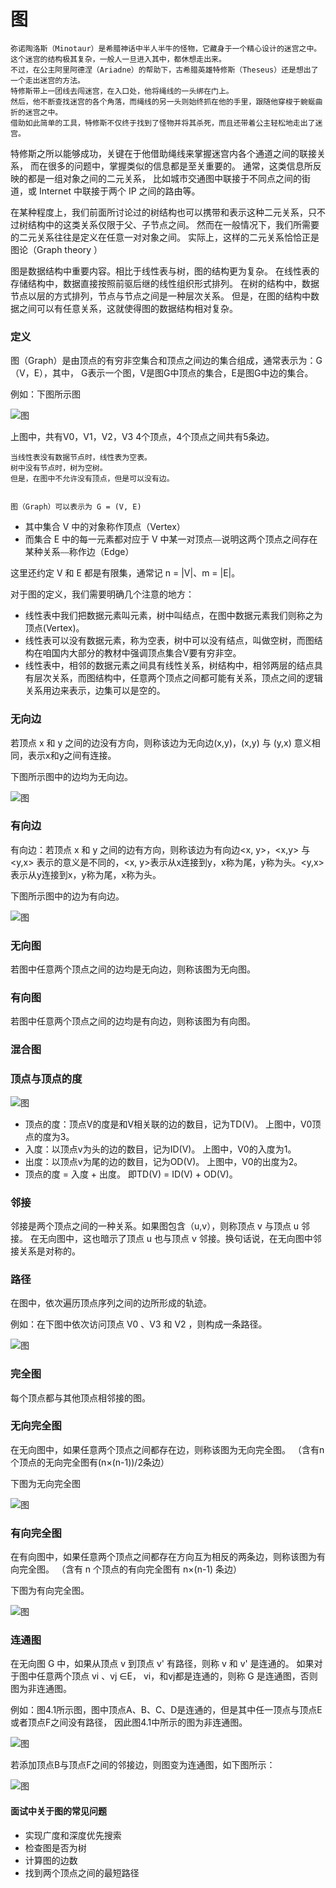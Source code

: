 # 图


    弥诺陶洛斯（Minotaur）是希腊神话中半人半牛的怪物，它藏身于一个精心设计的迷宫之中。
    这个迷宫的结构极其复杂，一般人一旦进入其中，都休想走出来。
    不过，在公主阿里阿德涅（Ariadne）的帮助下，古希腊英雄特修斯（Theseus）还是想出了一个走出迷宫的方法。
    特修斯带上一团线去闯迷宫，在入口处，他将绳线的一头绑在门上。
    然后，他不断查找迷宫的各个角落，而绳线的另一头则始终抓在他的手里，跟随他穿梭于蜿蜒曲折的迷宫之中。
    借助如此简单的工具，特修斯不仅终于找到了怪物并将其杀死，而且还带着公主轻松地走出了迷宫。

特修斯之所以能够成功，关键在于他借助绳线来掌握迷宫内各个通道之间的联接关系，
而在很多的问题中，掌握类似的信息都是至关重要的。
通常，这类信息所反映的都是一组对象之间的二元关系，
比如城市交通图中联接于不同点之间的街道，或 Internet 中联接于两个 IP 之间的路由等。

在某种程度上，我们前面所讨论过的树结构也可以携带和表示这种二元关系，只不过树结构中的这类关系仅限于父、子节点之间。
然而在一般情况下，我们所需要的二元关系往往是定义在任意一对对象之间。
实际上，这样的二元关系恰恰正是图论（Graph theory ）

图是数据结构中重要内容。相比于线性表与树，图的结构更为复杂。
在线性表的存储结构中，数据直接按照前驱后继的线性组织形式排列。
在树的结构中，数据节点以层的方式排列，节点与节点之间是一种层次关系。
但是，在图的结构中数据之间可以有任意关系，这就使得图的数据结构相对复杂。


###  定义

图（Graph）是由顶点的有穷非空集合和顶点之间边的集合组成，通常表示为：G（V，E），其中，
G表示一个图，V是图G中顶点的集合，E是图G中边的集合。

例如：下图所示图

![图](../image/c2/Graph-1.png)

上图中，共有V0，V1，V2，V3 4个顶点，4个顶点之间共有5条边。

    当线性表没有数据节点时，线性表为空表。
    树中没有节点时，树为空树。
    但是，在图中不允许没有顶点，但是可以没有边。


    图（Graph）可以表示为 G = (V, E)

* 其中集合 V 中的对象称作顶点（Vertex）
* 而集合 E 中的每一元素都对应于 V 中某一对顶点⎯⎯说明这两个顶点之间存在某种关系⎯⎯称作边（Edge）

这里还约定 V 和 E 都是有限集，通常记 n = |V|、m = |E|。


对于图的定义，我们需要明确几个注意的地方：

* 线性表中我们把数据元素叫元素，树中叫结点，在图中数据元素我们则称之为顶点(Vertex)。
* 线性表可以没有数据元素，称为空表，树中可以没有结点，叫做空树，而图结构在咱国内大部分的教材中强调顶点集合V要有穷非空。
* 线性表中，相邻的数据元素之间具有线性关系，树结构中，相邻两层的结点具有层次关系，而图结构中，任意两个顶点之间都可能有关系，顶点之间的逻辑关系用边来表示，边集可以是空的。

### 无向边

若顶点 x 和 y 之间的边没有方向，则称该边为无向边(x,y)，(x,y) 与 (y,x) 意义相同，表示x和y之间有连接。

下图所示图中的边均为无向边。

![图](../image/c2/Graph-2.png)

### 有向边

有向边：若顶点 x 和 y 之间的边有方向，则称该边为有向边<x, y>，<x,y> 与 <y,x> 表示的意义是不同的，<x, y>表示从x连接到y，x称为尾，y称为头。<y,x>表示从y连接到x，y称为尾，x称为头。

下图所示图中的边为有向边。

![图](../image/c2/Graph-3.png)

### 无向图

若图中任意两个顶点之间的边均是无向边，则称该图为无向图。

### 有向图

若图中任意两个顶点之间的边均是有向边，则称该图为有向图。

### 混合图


### 顶点与顶点的度

![图](../image/c2/Graph-4.png)

* 顶点的度：顶点V的度是和V相关联的边的数目，记为TD(V)。
   上图中，V0顶点的度为3。
* 入度：以顶点v为头的边的数目，记为ID(V)。
   上图中，V0的入度为1。
* 出度：以顶点v为尾的边的数目，记为OD(V)。
   上图中，V0的出度为2。
* 顶点的度 = 入度 + 出度。
   即TD(V) = ID(V) + OD(V)。

### 邻接

邻接是两个顶点之间的一种关系。如果图包含（u,v），则称顶点 v 与顶点 u 邻接。
在无向图中，这也暗示了顶点 u 也与顶点 v 邻接。换句话说，在无向图中邻接关系是对称的。

### 路径

在图中，依次遍历顶点序列之间的边所形成的轨迹。

例如：在下图中依次访问顶点 V0 、V3 和 V2 ，则构成一条路径。

![图](../image/c2/Graph-5.png)

### 完全图

每个顶点都与其他顶点相邻接的图。

### 无向完全图

在无向图中，如果任意两个顶点之间都存在边，则称该图为无向完全图。
（含有n个顶点的无向完全图有(n×(n-1))/2条边）

下图为无向完全图

![图](../image/c2/Graph-6.png)

### 有向完全图

在有向图中，如果任意两个顶点之间都存在方向互为相反的两条边，则称该图为有向完全图。
（含有 n 个顶点的有向完全图有 n×(n-1) 条边）

下图为有向完全图。

![图](../image/c2/Graph-7.png)

### 连通图

在无向图 G 中，如果从顶点 v 到顶点 v' 有路径，则称 v 和 v' 是连通的。
如果对于图中任意两个顶点 vi 、vj ∈E， vi，和vj都是连通的，则称 G 是连通图，否则图为非连通图。

例如：图4.1所示图，图中顶点A、B、C、D是连通的，但是其中任一顶点与顶点E或者顶点F之间没有路径，
因此图4.1中所示的图为非连通图。

![图](../image/c2/Graph-8.png)

若添加顶点B与顶点F之间的邻接边，则图变为连通图，如下图所示：

![图](../image/c2/Graph-9.png)

#### 面试中关于图的常见问题

* 实现广度和深度优先搜索
* 检查图是否为树
* 计算图的边数
* 找到两个顶点之间的最短路径
